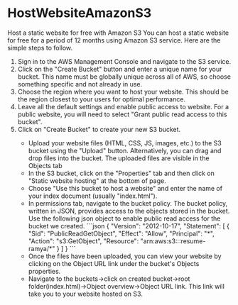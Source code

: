 # HostWebsiteAmazonS3
Host a static website for free with Amazon S3 
You can host a static website for free for a period of 12 months using Amazon S3 service.
Here are the simple steps to follow.
<ol>
<li>Sign in to the AWS Management Console and navigate to the S3 service.</li>
<li>Click on the "Create Bucket" button and enter a unique name for your bucket. This name must be globally unique across all of AWS, so choose something specific and not already in use.</li>
<li>Choose the region where you want to host your website. This should be the region closest to your users for optimal performance.</li>
<li>Leave all the default settings and enable public access to website. For a public website, you will need to select "Grant public read access to this bucket".</li>
<li>Click on "Create Bucket" to create your new S3 bucket.</li>
<ul>
<li>Upload your website files (HTML, CSS, JS, images, etc.) to the S3 bucket using the "Upload" button. Alternatively, you can drag and drop files into the bucket. The uploaded files are visible in the Objects tab</li>
<li>In the S3 bucket, click on the "Properties" tab and then click on "Static website hosting" at the bottom of page.</li>
<li>Choose "Use this bucket to host a website" and enter the name of your index document (usually "index.html").</li>
<li>In permissions tab, navigate to the bucket policy. The bucket policy, written in JSON, provides access to the objects stored in the bucket. Use the following json object to enable public read access for the bucket we created.
```json
    {
    "Version": "2012-10-17",
    "Statement": [
        {
            "Sid": "PublicReadGetObject",
            "Effect": "Allow",
            "Principal": "*",
            "Action": "s3:GetObject",
            "Resource": "arn:aws:s3:::resume-ramya/*"
        }
    ]
}
```
<li>Once the files have been uploaded, you can view your website by clicking on the Object URL link under the bucket's Objects properties.
</li>
<li>Navigate to the buckets->click on created bucket->root folder(index.html)->Object overview->Object URL link. This link will take you to your website hosted on S3.</li>
